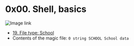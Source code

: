 # 0x00. Shell, basics

![Image link](https://s3.amazonaws.com/intranet-projects-files/holbertonschool-sysadmin_devops/205/image.jpg)

* [19. File type: School](alx-system_engineering-devops/0x00-shell_basics/school.mgc)
* Contents of the magic file: `0 string SCHOOL School data`
